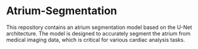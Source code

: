 # Atrium-Segmentation
This repository contains an atrium segmentation model based on the U-Net architecture. The model is designed to accurately segment the atrium from medical imaging data, which is critical for various cardiac analysis tasks.
